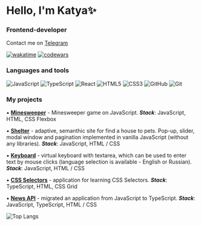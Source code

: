 # Hello, I'm Katya✨ 
### Frontend-developer
Contact me on [Telegram](https://t.me/aniretakeyy)

[![wakatime](https://wakatime.com/badge/user/f2c67647-9a1a-4556-b2d5-fe962b76926f.svg)](https://wakatime.com/@f2c67647-9a1a-4556-b2d5-fe962b76926f) [![codewars](https://www.codewars.com/users/aniretakey/badges/small)](https://www.codewars.com/users/anireakey) 

### Languages and tools
![JavaScript](https://img.shields.io/badge/javascript-%23323330.svg?style=for-the-badge&logo=javascript&logoColor=%23F7DF1E) ![TypeScript](https://img.shields.io/badge/typescript-%23007ACC.svg?style=for-the-badge&logo=typescript&logoColor=white)	![React](https://img.shields.io/badge/react-%2320232a.svg?style=for-the-badge&logo=react&logoColor=%2361DAFB) ![HTML5](https://img.shields.io/badge/html5-%23E34F26.svg?style=for-the-badge&logo=html5&logoColor=white) ![CSS3](https://img.shields.io/badge/css3-%231572B6.svg?style=for-the-badge&logo=css3&logoColor=white) ![GitHub](https://img.shields.io/badge/github-%23121011.svg?style=for-the-badge&logo=github&logoColor=white) ![Git](https://img.shields.io/badge/git-%23F05033.svg?style=for-the-badge&logo=git&logoColor=white) 

### My projects
▪️ **[Minesweeper](https://aniretakey.github.io/minesweeper/minesweeper)** - Minesweeper game on JavaScript. **_Stack_**: JavaScript, HTML, CSS Flexbox

▪️ **[Shelter](https://aniretakey.github.io/shelter/shelter)** - adaptive, semanthic site for find a house to pets. Pop-up, slider, modal window and pagination implemented in vanilla JavaScript (without any libraries). **_Stack_**: JavaScript, HTML / CSS

▪️ **[Keyboard](https://aniretakey.github.io/virtual-keyboard/src/)** - virtual keyboard with textarea, which can be used to enter text by mouse clicks (language selection is available - English or Russian). **_Stack_**: JavaScript, HTML / CSS

▪️ **[CSS Selectors](https://rolling-scopes-school.github.io/aniretakey-JSFE2023Q1/css-selectors)** - application for learning CSS Selectors. **_Stack_**: TypeScript, HTML, CSS Grid

▪️ **[News API](https://aniretakey.github.io/migration-to-ts/news-api)** - migrated an application from JavaScript to TypeScript. **_Stack_**: JavaScript, TypeScript, HTML / CSS


![Top Langs](https://github-readme-stats.vercel.app/api/top-langs/?username=aniretakey&layout=compact&theme=date_night)


<!--
[![GitHub Streak](http://github-readme-streak-stats.herokuapp.com?user=aniretakey&theme=onedark&border_radius=5&date_format=j%20M%5B%20Y%5D)](https://git.io/streak-stats)

**aniretakey/aniretakey** is a ✨ _special_ ✨ repository because its `README.md` (this file) appears on your GitHub profile.

Here are some ideas to get you started:

- 🔭 I’m currently working on ...
- 🌱 I’m currently learning ...
- 👯 I’m looking to collaborate on ...
- 🤔 I’m looking for help with ...
- 💬 Ask me about ...
- 📫 How to reach me: ...
- 😄 Pronouns: ...
- ⚡ Fun fact: ...
-->
